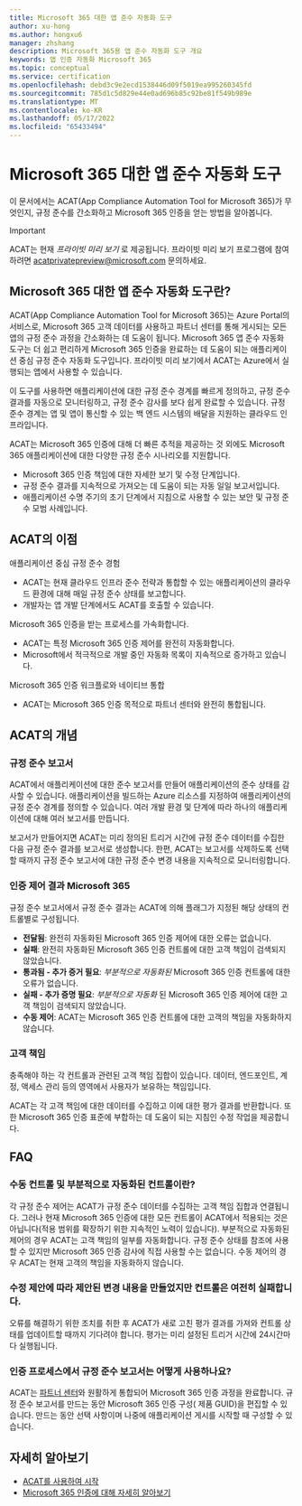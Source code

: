 ```yaml
---
title: Microsoft 365 대한 앱 준수 자동화 도구
author: xu-hong
ms.author: hongxu6
manager: zhshang
description: Microsoft 365용 앱 준수 자동화 도구 개요
keywords: 앱 인증 자동화 Microsoft 365
ms.topic: conceptual
ms.service: certification
ms.openlocfilehash: debd3c9e2ecd1538446d09f5019ea995260345fd
ms.sourcegitcommit: 785d1c5d829e44e0ad696b85c92be81f549b989e
ms.translationtype: MT
ms.contentlocale: ko-KR
ms.lasthandoff: 05/17/2022
ms.locfileid: "65433494"
---
```

# <a name="app-compliance-automation-tool-for-microsoft-365"></a>Microsoft 365 대한 앱 준수 자동화 도구
이 문서에서는 ACAT(App Compliance Automation Tool for Microsoft 365)가 무엇인지, 규정 준수를 간소화하고 Microsoft 365 인증을 얻는 방법을 알아봅니다.

> [!IMPORTANT]
> ACAT는 현재 *프라이빗 미리 보기* 로 제공됩니다. 프라이빗 미리 보기 프로그램에 참여하려면 [acatprivatepreview@microsoft.com](mailto:acatprivatepreview@microsoft.com) 문의하세요.

## <a name="what-is-app-compliance-automation-tool-for-microsoft-365"></a>Microsoft 365 대한 앱 준수 자동화 도구란?
ACAT(App Compliance Automation Tool for Microsoft 365)는 Azure Portal의 서비스로, Microsoft 365 고객 데이터를 사용하고 파트너 센터를 통해 게시되는 모든 앱의 규정 준수 과정을 간소화하는 데 도움이 됩니다. Microsoft 365 앱 준수 자동화 도구는 더 쉽고 편리하게 Microsoft 365 인증을 완료하는 데 도움이 되는 애플리케이션 중심 규정 준수 자동화 도구입니다. 프라이빗 미리 보기에서 ACAT는 Azure에서 실행되는 앱에서 사용할 수 있습니다.

이 도구를 사용하면 애플리케이션에 대한 규정 준수 경계를 빠르게 정의하고, 규정 준수 결과를 자동으로 모니터링하고, 규정 준수 감사를 보다 쉽게 완료할 수 있습니다. 규정 준수 경계는 앱 및 앱이 통신할 수 있는 백 엔드 시스템의 배달을 지원하는 클라우드 인프라입니다.

ACAT는 Microsoft 365 인증에 대해 더 빠른 추적을 제공하는 것 외에도 Microsoft 365 애플리케이션에 대한 다양한 규정 준수 시나리오를 지원합니다.

- Microsoft 365 인증 책임에 대한 자세한 보기 및 수정 단계입니다.
- 규정 준수 결과를 지속적으로 가져오는 데 도움이 되는 자동 일일 보고서입니다.
- 애플리케이션 수명 주기의 초기 단계에서 지침으로 사용할 수 있는 보안 및 규정 준수 모범 사례입니다.

## <a name="benefits-of-acat"></a>ACAT의 이점
애플리케이션 중심 규정 준수 경험
- ACAT는 현재 클라우드 인프라 준수 전략과 통합할 수 있는 애플리케이션의 클라우드 환경에 대해 매일 규정 준수 상태를 보고합니다.
- 개발자는 앱 개발 단계에서도 ACAT를 호출할 수 있습니다.

Microsoft 365 인증을 받는 프로세스를 가속화합니다.
- ACAT는 특정 Microsoft 365 인증 제어를 완전히 자동화합니다.
- Microsoft에서 적극적으로 개발 중인 자동화 목록이 지속적으로 증가하고 있습니다.

Microsoft 365 인증 워크플로와 네이티브 통합
- ACAT는 Microsoft 365 인증 목적으로 파트너 센터와 완전히 통합됩니다.

## <a name="concepts-of-acat"></a>ACAT의 개념
### <a name="regulatory-compliance-report"></a>규정 준수 보고서 
ACAT에서 애플리케이션에 대한 준수 보고서를 만들어 애플리케이션의 준수 상태를 감사할 수 있습니다. 애플리케이션을 빌드하는 Azure 리소스를 지정하여 애플리케이션의 규정 준수 경계를 정의할 수 있습니다. 여러 개발 환경 및 단계에 따라 하나의 애플리케이션에 대해 여러 보고서를 만듭니다.

보고서가 만들어지면 ACAT는 미리 정의된 트리거 시간에 규정 준수 데이터를 수집한 다음 규정 준수 결과를 보고서로 생성합니다. 한편, ACAT는 보고서를 삭제하도록 선택할 때까지 규정 준수 보고서에 대한 규정 준수 변경 내용을 지속적으로 모니터링합니다.

### <a name="microsoft-365-certification-control-results"></a>인증 제어 결과 Microsoft 365
규정 준수 보고서에서 규정 준수 결과는 ACAT에 의해 플래그가 지정된 해당 상태의 컨트롤별로 구성됩니다.
- **전달됨**: 완전히 자동화된 Microsoft 365 인증 제어에 대한 오류는 없습니다.
- **실패**: 완전히 자동화된 Microsoft 365 인증 컨트롤에 대한 고객 책임이 검색되지 않았습니다.
- **통과됨 - 추가 증거 필요**: *부분적으로 자동화된* Microsoft 365 인증 컨트롤에 대한 오류가 없습니다.
- **실패 - 추가 증명 필요**: *부분적으로 자동화* 된 Microsoft 365 인증 제어에 대한 고객 책임이 검색되지 않았습니다.
- **수동 제어**: ACAT는 Microsoft 365 인증 컨트롤에 대한 고객의 책임을 자동화하지 않습니다.

### <a name="customer-responsibility"></a>고객 책임
충족해야 하는 각 컨트롤과 관련된 고객 책임 집합이 있습니다. 데이터, 엔드포인트, 계정, 액세스 관리 등의 영역에서 사용자가 보유하는 책임입니다.

ACAT는 각 고객 책임에 대한 데이터를 수집하고 이에 대한 평가 결과를 반환합니다. 또한 Microsoft 365 인증 표준에 부합하는 데 도움이 되는 지침인 수정 작업을 제공합니다.


## <a name="faq"></a>FAQ
### <a name="what-are-manual-controls-and-partially-automated-controls"></a>수동 컨트롤 및 부분적으로 자동화된 컨트롤이란?
각 규정 준수 제어는 ACAT가 규정 준수 데이터를 수집하는 고객 책임 집합과 연결됩니다. 그러나 현재 Microsoft 365 인증에 대한 모든 컨트롤이 ACAT에서 적용되는 것은 아닙니다(적용 범위를 확장하기 위한 지속적인 노력이 있습니다). 부분적으로 자동화된 제어의 경우 ACAT는 고객 책임의 일부를 자동화합니다. 규정 준수 상태를 참조에 사용할 수 있지만 Microsoft 365 인증 감사에 직접 사용할 수는 없습니다. 수동 제어의 경우 ACAT는 현재 고객의 책임을 자동화하지 않습니다.

### <a name="i-made-the-suggested-changes-base-on-the-remediation-suggestion-yet-the-control-is-still-failing"></a>수정 제안에 따라 제안된 변경 내용을 만들었지만 컨트롤은 여전히 실패합니다.
오류를 해결하기 위한 조치를 취한 후 ACAT가 새로 고친 평가 결과를 가져와 컨트롤 상태를 업데이트할 때까지 기다려야 합니다. 평가는 미리 설정된 트리거 시간에 24시간마다 실행됩니다.

### <a name="how-is-the-compliance-report-used-in-the-certification-process"></a>인증 프로세스에서 규정 준수 보고서는 어떻게 사용하나요?
ACAT는 [파트너 센터](https://partner.microsoft.com/dashboard)와 원활하게 통합되어 Microsoft 365 인증 과정을 완료합니다. 규정 준수 보고서를 만드는 동안 Microsoft 365 인증 구성( 제품 GUID)을 편집할 수 있습니다. 만드는 동안 선택 사항이며 나중에 애플리케이션 게시를 시작할 때 구성할 수 있습니다.

## <a name="learn-more"></a>자세히 알아보기

* [ACAT를 사용하여 시작](https://aka.ms/acat/getstarted)
* [Microsoft 365 인증에 대해 자세히 알아보기](https://aka.ms/acat/m365cert)
